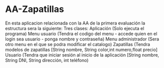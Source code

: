 # AA-Zapatillas
En esta aplicacion relacionada con la AA de la primera evaluación la estructura sera la siguiente:
  Tres clases:
    Aplicación (Solo ejecuta el programa)
    Menu usuario (Tendra el codigo del menu - accede quien en el login sea usuario - ponga nombre y contraseña)
    Menu administrador (Sera otro menu en el que se podra modificar el catalogo)
    Zapatillas (Tendra modelos de zapatillas [String nombre, String color,int numero,float precio]
    Usuario (Tendra que iniciar sesión al inicio de la aplicación [String nombre, String DNI, String dirección, int teléfono)
